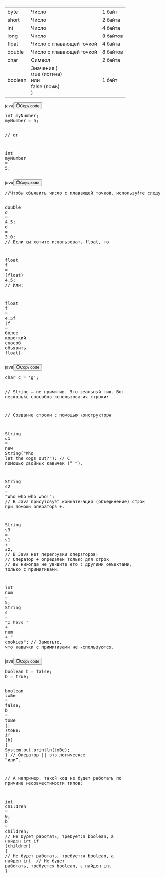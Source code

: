 <table>
<thead>
<tr>
<th></th>
<th></th>
<th></th>
</tr>
</thead>
<tbody>
<tr>
<td>byte</td>
<td>Число</td>
<td>1 байт</td>
</tr>
<tr>
<td>short</td>
<td>Число</td>
<td>2 байта</td>
</tr>
<tr>
<td>int</td>
<td>Число</td>
<td>4 байта</td>
</tr>
<tr>
<td>long</td>
<td>Число</td>
<td>8 байтов</td>
</tr>
<tr>
<td>float</td>
<td>Число с плавающей точкой</td>
<td>4 байта</td>
</tr>
<tr>
<td>double</td>
<td>Число с плавающей точкой</td>
<td>8 байтов</td>
</tr>
<tr>
<td>char</td>
<td>Символ</td>
<td>2 байта</td>
</tr>
<tr>
<td>boolean</td>
<td>Значение (<br>    true (истина)<br>    или<br>    false (ложь)<br>)</td>
<td>1 байт</td>
</tr>
</tbody>
</table>
<div class="code-element"><div class="lang-line"><text>java</text><button class="copy-button" id="code736b" onclick="copyCode(code736, code736b)"><svg stroke="currentColor" fill="none" stroke-width="2" viewBox="0 0 24 24" stroke-linecap="round" stroke-linejoin="round" class="h-4 w-4" height="1em" width="1em" xmlns="http://www.w3.org/2000/svg"><path d="M16 4h2a2 2 0 0 1 2 2v14a2 2 0 0 1-2 2H6a2 2 0 0 1-2-2V6a2 2 0 0 1 2-2h2"></path><rect x="8" y="2" width="8" height="4" rx="1" ry="1"></rect></svg><text>Copy code</text></button></div><div class="code" id="code736"><div class="highlight"><pre><span></span><span class="kt">int</span><span class="w"> </span><span class="n">myNumber</span><span class="p">;</span>
<span class="n">myNumber</span><span class="w"> </span><span class="o">=</span><span class="w"> </span><span class="mi">5</span><span class="p">;</span>

<span class="c1">// or</span>

<span class="kt">int</span><span class="w"> </span><span class="n">myNumber</span><span class="w"> </span><span class="o">=</span><span class="w"> </span><span class="mi">5</span><span class="p">;</span>
</pre></div></div></div>

<div class="code-element"><div class="lang-line"><text>java</text><button class="copy-button" id="code737b" onclick="copyCode(code737, code737b)"><svg stroke="currentColor" fill="none" stroke-width="2" viewBox="0 0 24 24" stroke-linecap="round" stroke-linejoin="round" class="h-4 w-4" height="1em" width="1em" xmlns="http://www.w3.org/2000/svg"><path d="M16 4h2a2 2 0 0 1 2 2v14a2 2 0 0 1-2 2H6a2 2 0 0 1-2-2V6a2 2 0 0 1 2-2h2"></path><rect x="8" y="2" width="8" height="4" rx="1" ry="1"></rect></svg><text>Copy code</text></button></div><div class="code" id="code737"><div class="highlight"><pre><span></span><span class="c1">//Чтобы объявить число с плавающей точкой, используйте следующий синтаксис:</span>

<span class="kt">double</span><span class="w"> </span><span class="n">d</span><span class="w"> </span><span class="o">=</span><span class="w"> </span><span class="mf">4.5</span><span class="p">;</span>
<span class="n">d</span><span class="w"> </span><span class="o">=</span><span class="w"> </span><span class="mf">3.0</span><span class="p">;</span>
<span class="c1">// Если вы хотите использовать float, то:</span>

<span class="kt">float</span><span class="w"> </span><span class="n">f</span><span class="w"> </span><span class="o">=</span><span class="w"> </span><span class="p">(</span><span class="kt">float</span><span class="p">)</span><span class="w"> </span><span class="mf">4.5</span><span class="p">;</span>
<span class="c1">// Или:</span>

<span class="kt">float</span><span class="w"> </span><span class="n">f</span><span class="w"> </span><span class="o">=</span><span class="w"> </span><span class="mf">4.5f</span>
<span class="p">(</span><span class="n">f</span><span class="w"> </span><span class="err">–</span><span class="w"> </span><span class="n">более</span><span class="w"> </span><span class="n">короткий</span><span class="w"> </span><span class="n">способ</span><span class="w"> </span><span class="n">объявить</span><span class="w"> </span><span class="kt">float</span><span class="p">)</span>
</pre></div></div></div>

<div class="code-element"><div class="lang-line"><text>java</text><button class="copy-button" id="code738b" onclick="copyCode(code738, code738b)"><svg stroke="currentColor" fill="none" stroke-width="2" viewBox="0 0 24 24" stroke-linecap="round" stroke-linejoin="round" class="h-4 w-4" height="1em" width="1em" xmlns="http://www.w3.org/2000/svg"><path d="M16 4h2a2 2 0 0 1 2 2v14a2 2 0 0 1-2 2H6a2 2 0 0 1-2-2V6a2 2 0 0 1 2-2h2"></path><rect x="8" y="2" width="8" height="4" rx="1" ry="1"></rect></svg><text>Copy code</text></button></div><div class="code" id="code738"><div class="highlight"><pre><span></span><span class="kt">char</span><span class="w"> </span><span class="n">c</span><span class="w"> </span><span class="o">=</span><span class="w"> </span><span class="sc">&#39;g&#39;</span><span class="p">;</span>

<span class="c1">// String – не примитив. Это реальный тип. Вот несколько способов использования строки:</span>

<span class="c1">// Создание строки с помощью конструктора</span>

<span class="n">String</span><span class="w"> </span><span class="n">s1</span><span class="w"> </span><span class="o">=</span><span class="w"> </span><span class="k">new</span><span class="w"> </span><span class="n">String</span><span class="p">(</span><span class="s">&quot;Who let the dogs out?&quot;</span><span class="p">);</span>
<span class="c1">// С помощью двойных кавычек (” “).</span>

<span class="n">String</span><span class="w"> </span><span class="n">s2</span><span class="w"> </span><span class="o">=</span><span class="w"> </span><span class="s">&quot;Who who who who!&quot;</span><span class="p">;</span>
<span class="c1">// В Java присутсвует конкатенация (объединение) строк при помощи оператора +.</span>

<span class="n">String</span><span class="w"> </span><span class="n">s3</span><span class="w"> </span><span class="o">=</span><span class="w"> </span><span class="n">s1</span><span class="w"> </span><span class="o">+</span><span class="w"> </span><span class="n">s2</span><span class="p">;</span>
<span class="c1">// В Java нет перегрузки операторов!</span>
<span class="c1">// Оператор + определен только для строк,</span>
<span class="c1">// вы никогда не увидите его с другими объектами, только с примитивами.</span>

<span class="kt">int</span><span class="w"> </span><span class="n">num</span><span class="w"> </span><span class="o">=</span><span class="w"> </span><span class="mi">5</span><span class="p">;</span>
<span class="n">String</span><span class="w"> </span><span class="n">s</span><span class="w"> </span><span class="o">=</span><span class="w"> </span><span class="s">&quot;I have &quot;</span><span class="w"> </span><span class="o">+</span><span class="w"> </span><span class="n">num</span><span class="w"> </span><span class="o">+</span><span class="w"> </span><span class="s">&quot; cookies&quot;</span><span class="p">;</span>
<span class="c1">// Заметьте, что кавычки с примитивами не используются.</span>
</pre></div></div></div>

<div class="code-element"><div class="lang-line"><text>java</text><button class="copy-button" id="code739b" onclick="copyCode(code739, code739b)"><svg stroke="currentColor" fill="none" stroke-width="2" viewBox="0 0 24 24" stroke-linecap="round" stroke-linejoin="round" class="h-4 w-4" height="1em" width="1em" xmlns="http://www.w3.org/2000/svg"><path d="M16 4h2a2 2 0 0 1 2 2v14a2 2 0 0 1-2 2H6a2 2 0 0 1-2-2V6a2 2 0 0 1 2-2h2"></path><rect x="8" y="2" width="8" height="4" rx="1" ry="1"></rect></svg><text>Copy code</text></button></div><div class="code" id="code739"><div class="highlight"><pre><span></span><span class="kt">boolean</span><span class="w"> </span><span class="n">b</span><span class="w"> </span><span class="o">=</span><span class="w"> </span><span class="kc">false</span><span class="p">;</span>
<span class="n">b</span><span class="w"> </span><span class="o">=</span><span class="w"> </span><span class="kc">true</span><span class="p">;</span>

<span class="kt">boolean</span><span class="w"> </span><span class="n">toBe</span><span class="w"> </span><span class="o">=</span><span class="w"> </span><span class="kc">false</span><span class="p">;</span>
<span class="n">b</span><span class="w"> </span><span class="o">=</span><span class="w"> </span><span class="n">toBe</span><span class="w"> </span><span class="o">||</span><span class="w"> </span><span class="o">!</span><span class="n">toBe</span><span class="p">;</span>
<span class="k">if</span><span class="w"> </span><span class="p">(</span><span class="n">b</span><span class="p">)</span><span class="w"> </span><span class="p">{</span>
<span class="w">    </span><span class="n">System</span><span class="p">.</span><span class="na">out</span><span class="p">.</span><span class="na">println</span><span class="p">(</span><span class="n">toBe</span><span class="p">);</span>
<span class="p">}</span>
<span class="c1">// Оператор || это логическое “или”.</span>

<span class="c1">// А например, такой код не будет работать по причине несовместимости типов:</span>

<span class="kt">int</span><span class="w"> </span><span class="n">children</span><span class="w"> </span><span class="o">=</span><span class="w"> </span><span class="mi">0</span><span class="p">;</span>
<span class="n">b</span><span class="w"> </span><span class="o">=</span><span class="w"> </span><span class="n">children</span><span class="p">;</span><span class="w">  </span><span class="c1">// Не будет работать, требуется boolean, а найден int</span>
<span class="k">if</span><span class="w"> </span><span class="p">(</span><span class="n">children</span><span class="p">)</span><span class="w"> </span><span class="p">{</span><span class="w">  </span><span class="c1">// Не будет работать, требуется boolean, а найден int</span>
<span class="w">    </span><span class="c1">// Не будет работать, требуется boolean, а найден int</span>
<span class="p">}</span>
</pre></div></div></div>